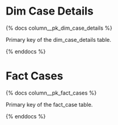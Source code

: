 # Dim Case Details
{% docs column__pk_dim_case_details %}

Primary key of the dim_case_details table.

{% enddocs %}

# Fact Cases
{% docs column__pk_fact_cases %}

Primary key of the fact_case table.

{% enddocs %}
